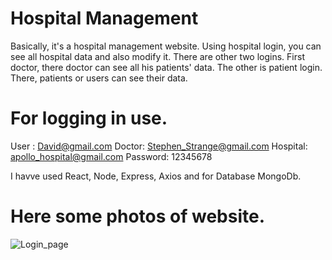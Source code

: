 # Hospital Management
Basically, it's a hospital management website. Using hospital login, you can see all hospital data and also modify it. There are other two logins. First doctor, there doctor can see all his patients' data. The other is patient login. There, patients or users can see their data.

# For logging in use.
User : David@gmail.com
Doctor: Stephen_Strange@gmail.com
Hospital: apollo_hospital@gmail.com
Password: 12345678

I havve used React, Node, Express, Axios and for Database MongoDb.

# Here some photos of website.
![Login_page](https://user-images.githubusercontent.com/84666797/191680758-fb3a49f8-2513-45d1-91fb-3b4d758d9f04.png)
